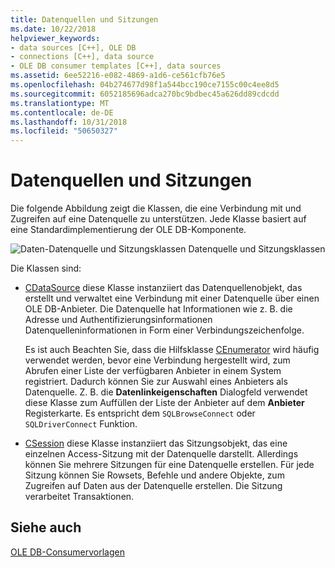 ```yaml
---
title: Datenquellen und Sitzungen
ms.date: 10/22/2018
helpviewer_keywords:
- data sources [C++], OLE DB
- connections [C++], data source
- OLE DB consumer templates [C++], data sources
ms.assetid: 6ee52216-e082-4869-a1d6-ce561cfb76e5
ms.openlocfilehash: 04b274677d98f1a544bcc190ce7155c00c4ee8d5
ms.sourcegitcommit: 6052185696adca270bc9bdbec45a626dd89cdcdd
ms.translationtype: MT
ms.contentlocale: de-DE
ms.lasthandoff: 10/31/2018
ms.locfileid: "50650327"
---
```

# <a name="data-sources-and-sessions"></a>Datenquellen und Sitzungen

Die folgende Abbildung zeigt die Klassen, die eine Verbindung mit und Zugreifen auf eine Datenquelle zu unterstützen. Jede Klasse basiert auf eine Standardimplementierung der OLE DB-Komponente.

![Daten-Datenquelle und Sitzungsklassen](../../data/oledb/media/vcdatasourcesessionclasses.gif "Vcdatasourcesessionclasses") Datenquelle und Sitzungsklassen

Die Klassen sind:

- [CDataSource](../../data/oledb/cdatasource-class.md) diese Klasse instanziiert das Datenquellenobjekt, das erstellt und verwaltet eine Verbindung mit einer Datenquelle über einen OLE DB-Anbieter. Die Datenquelle hat Informationen wie z. B. die Adresse und Authentifizierungsinformationen Datenquelleninformationen in Form einer Verbindungszeichenfolge.

   Es ist auch Beachten Sie, dass die Hilfsklasse [CEnumerator](../../data/oledb/cenumerator-class.md) wird häufig verwendet werden, bevor eine Verbindung hergestellt wird, zum Abrufen einer Liste der verfügbaren Anbieter in einem System registriert. Dadurch können Sie zur Auswahl eines Anbieters als Datenquelle. Z. B. die **Datenlinkeigenschaften** Dialogfeld verwendet diese Klasse zum Auffüllen der Liste der Anbieter auf dem **Anbieter** Registerkarte. Es entspricht dem `SQLBrowseConnect` oder `SQLDriverConnect` Funktion.

- [CSession](../../data/oledb/csession-class.md) diese Klasse instanziiert das Sitzungsobjekt, das eine einzelnen Access-Sitzung mit der Datenquelle darstellt. Allerdings können Sie mehrere Sitzungen für eine Datenquelle erstellen. Für jede Sitzung können Sie Rowsets, Befehle und andere Objekte, zum Zugreifen auf Daten aus der Datenquelle erstellen. Die Sitzung verarbeitet Transaktionen.

## <a name="see-also"></a>Siehe auch

[OLE DB-Consumervorlagen](../../data/oledb/ole-db-consumer-templates-cpp.md)
